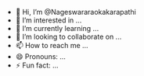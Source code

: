 - 👋 Hi, I’m @Nageswararaokakarapathi
- 👀 I’m interested in ...
- 🌱 I’m currently learning ...
- 💞️ I’m looking to collaborate on ...
- 📫 How to reach me ...
- 😄 Pronouns: ...
- ⚡ Fun fact: ...

<!---
Nageswararaokakarapathi/Nageswararaokakarapathi is a ✨ special ✨ repository because its `README.md` (this file) appears on your GitHub profile.
You can click the Preview link to take a look at your changes.
--->
